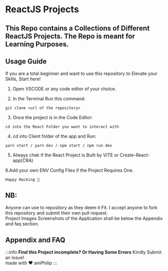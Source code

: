 ReactJS Projects
===
## This Repo contains a Collections of Different ReactJS Projects. The Repo is meant for Learning Purposes.

## Usage Guide

If you are a total beginner and want to use this repository to Elevate your Skills, Start here!

1. Open VSCODE or any code editor of your choice.

2. In the Terminal Run this command:
```javascript=16
git clone <url of the repository>
```
3. Once the project is in the Code Editor:
```javascript=16
cd into the React Folder you want to interact with
```
4. cd into Client folder of the app and Run:
```javascript=16
yarn start / yarn dev / npm start / npm run dev
```
5. Always chek if the React Project is Built by VITE or Create-React-app(CRA)
 
6.Add your own ENV Config Files if the Project Requires One.<br/>
```javascript=16
Happy Hacking 🎉
```

## NB:
Anyone can use to repository as they deem it Fit. I accept anyone to fork this repository and submit their own pull request.<br/>
Project Images Screenshots of the Application shall be below the Appendix and faq section.<br/>

## Appendix and FAQ

:::info
**Find this Project incomplete? Or Having Some Errors** Kindly Submit an Issue!<br/>
made with ❤ amPhilip
:::
